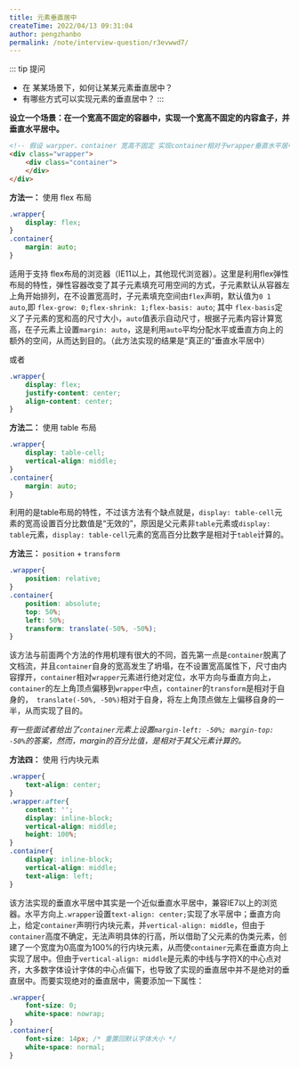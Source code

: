 ```yaml
---
title: 元素垂直居中
createTime: 2022/04/13 09:31:04
author: pengzhanbo
permalink: /note/interview-question/r3evwwd7/
---
```


::: tip 提问

- 在 某某场景下，如何让某某元素垂直居中？
- 有哪些方式可以实现元素的垂直居中？
:::

__设立一个场景：在一个宽高不固定的容器中，实现一个宽高不固定的内容盒子，并垂直水平居中。__
``` html
<!-- 假设 warpper、container 宽高不固定 实现container相对于wrapper垂直水平居中-->
<div class="wrapper">
    <div class="container">
    </div>
</div>
```
__方法一：__ 使用 flex 布局
``` css
.wrapper{
    display: flex;
}
.container{
    margin: auto;
}
```
适用于支持 flex布局的浏览器（IE11以上，其他现代浏览器）。这里是利用flex弹性布局的特性，弹性容器改变了其子元素填充可用空间的方式，子元素默认从容器左上角开始排列，在不设置宽高时，子元素填充空间由`flex`声明，默认值为`0 1 auto`,即
`flex-grow: 0;flex-shrink: 1;flex-basis: auto`; 其中 `flex-basis`定义了子元素的宽和高的尺寸大小，`auto`值表示自动尺寸，根据子元素内容计算宽高，在子元素上设置`margin: auto`，这是利用`auto`平均分配水平或垂直方向上的额外的空间，从而达到目的。（此方法实现的结果是“真正的”垂直水平居中）

或者
``` css
.wrapper{
    display: flex;
    justify-content: center;
    align-content: center;
}
```

__方法二：__ 使用 table 布局
``` css
.wrapper{
    display: table-cell;
    vertical-align: middle;
}
.container{
    margin: auto;
}
```
利用的是table布局的特性，不过该方法有个缺点就是，`display: table-cell`元素的宽高设置百分比数值是“无效的”，原因是父元素非`table`元素或`display: table`元素，`display: table-cell`元素的宽高百分比数字是相对于`table`计算的。

__方法三：__ `position` + `transform`
``` css
.wrapper{
    position: relative;
}
.container{
    position: absolute;
    top: 50%;
    left: 50%;
    transform: translate(-50%, -50%);
}
```
该方法与前面两个方法的作用机理有很大的不同，首先第一点是`container`脱离了文档流，并且`container`自身的宽高发生了坍塌，在不设置宽高属性下，尺寸由内容撑开，`container`相对`wrapper`元素进行绝对定位，水平方向与垂直方向上，`container`的左上角顶点偏移到`wrapper`中点，`container`的`transform`是相对于自身的，` translate(-50%, -50%)`相对于自身，将左上角顶点做左上偏移自身的一半，从而实现了目的。

_有一些面试者给出了`container`元素上设置`margin-left: -50%; margin-top: -50%`的答案，然而，margin的百分比值，是相对于其父元素计算的。_

__方法四：__ 使用 行内块元素
``` css
.wrapper{
    text-align: center;
}
.wrapper:after{
    content: '';
    display: inline-block;
    vertical-align: middle;
    height: 100%;
}
.container{
    display: inline-block;
    vertical-align: middle;
    text-align: left;
}
```
该方法实现的垂直水平居中其实是一个近似垂直水平居中，兼容IE7以上的浏览器。水平方向上`.wrapper`设置`text-align: center;`实现了水平居中；垂直方向上，给定`container`声明行内块元素，并`vertical-align: middle`，但由于`container`高度不确定，无法声明具体的行高，所以借助了父元素的伪类元素，创建了一个宽度为0高度为100%的行内块元素，从而使`container`元素在垂直方向上实现了居中。但由于`vertical-align: middle`是元素的中线与字符X的中心点对齐，大多数字体设计字体的中心点偏下，也导致了实现的垂直居中并不是绝对的垂直居中。而要实现绝对的垂直居中，需要添加一下属性：
```css
.wrapper{
    font-size: 0;
    white-space: nowrap;
}
.container{
    font-size: 14px; /* 重置回默认字体大小 */
    white-space: normal;
}
```
